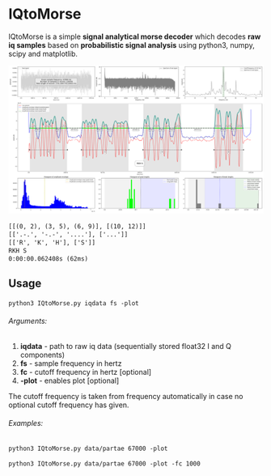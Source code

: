 # IQtoMorse

IQtoMorse is a simple **signal analytical morse decoder** which decodes **raw iq samples** based on **probabilistic signal analysis** using python3, numpy, scipy and matplotlib.

![IQtoMorse.png](https://github.com/eikeviehmann/IQtoMorse/blob/main/IQtoMorse.png?raw=true)
```
[[(0, 2), (3, 5), (6, 9)], [(10, 12)]]
[['.-.', '-.-', '....'], ['...']]
[['R', 'K', 'H'], ['S']]
RKH S
0:00:00.062408s (62ms)
```
## Usage
```console
python3 IQtoMorse.py iqdata fs -plot
```
###### Arguments:
1. **iqdata** - path to raw iq data (sequentially stored float32 I and Q components) 
2. **fs** - sample frequency in hertz
3. **fc** - cutoff frequency in hertz [optional]
4. **-plot** - enables plot [optional]

The cutoff frequency is taken from frequency automatically in case no optional cutoff frequency has given.

###### Examples:
```console
python3 IQtoMorse.py data/partae 67000 -plot
```
```console
python3 IQtoMorse.py data/partae 67000 -plot -fc 1000
```



